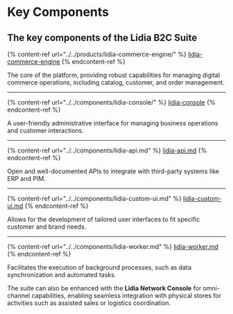 # Key Components

## The key components of the **Lidia B2C Suite**&#x20;

{% content-ref url="../../products/lidia-commerce-engine/" %}
[lidia-commerce-engine](../../products/lidia-commerce-engine/)
{% endcontent-ref %}

The core of the platform, providing robust capabilities for managing digital commerce operations, including catalog, customer, and order management.

***

{% content-ref url="../../components/lidia-console/" %}
[lidia-console](../../components/lidia-console/)
{% endcontent-ref %}

A user-friendly administrative interface for managing business operations and customer interactions.

***

{% content-ref url="../../components/lidia-api.md" %}
[lidia-api.md](../../components/lidia-api.md)
{% endcontent-ref %}

Open and well-documented APIs to integrate with third-party systems like ERP and PIM.

***

{% content-ref url="../../components/lidia-custom-ui.md" %}
[lidia-custom-ui.md](../../components/lidia-custom-ui.md)
{% endcontent-ref %}

Allows for the development of tailored user interfaces to fit specific customer and brand needs.

***

{% content-ref url="../../components/lidia-worker.md" %}
[lidia-worker.md](../../components/lidia-worker.md)
{% endcontent-ref %}

Facilitates the execution of background processes, such as data synchronization and automated tasks.

The suite can also be enhanced with the **Lidia Network Console** for omni-channel capabilities, enabling seamless integration with physical stores for activities such as assisted sales or logistics coordination​​​.
